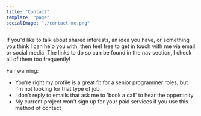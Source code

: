 ```yaml
---
title: "Contact"
template: "page"
socialImage: "./contact-me.png"
---
```


If you'd like to talk about shared interests, an idea you have, or something you think I can help you with, then feel free to get in touch with me via email or social media.
The links to do so can be found in the nav section, I check all of them too frequently!


Fair warning: 
* You're right my profile is a great fit for a senior programmer roles, but I'm not looking for that type of job
* I don't reply to emails that ask me to 'book a call' to hear the oppertinity
* My current project won't sign up for your paid services if you use this method of contact

